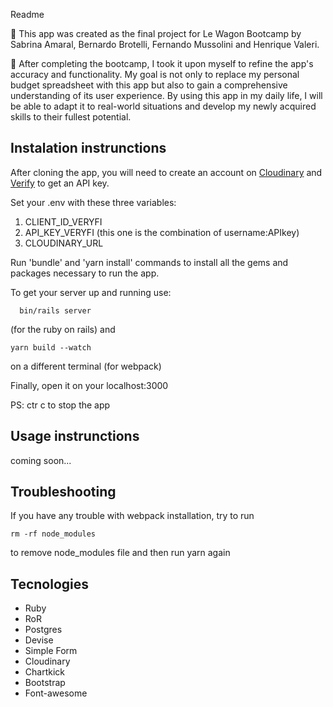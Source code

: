 Readme

📝 This app was created as the final project for Le Wagon Bootcamp by Sabrina Amaral, Bernardo Brotelli, Fernando Mussolini and Henrique Valeri.

🎯 After completing the bootcamp, I took it upon myself to refine the app's accuracy and functionality. My goal is not only to replace my personal budget spreadsheet with this app but also to gain a comprehensive understanding of its user experience. By using this app in my daily life, I will be able to adapt it to real-world situations and develop my newly acquired skills to their fullest potential.

## Instalation instrunctions

After cloning the app, you will need to create an account on [Cloudinary](https://cloudinary.com/) and [Verify](https://www.veryfi.com/) to get an API key.

Set your .env with these three variables:

1. CLIENT_ID_VERYFI
2. API_KEY_VERYFI (this one is the combination of username:APIkey)
3. CLOUDINARY_URL

Run 'bundle' and 'yarn install' commands to install all the gems and packages necessary to run the app.

To get your server up and running use:

```
  bin/rails server

```

(for the ruby on rails) and

```
yarn build --watch

```

on a different terminal (for webpack)

Finally, open it on your localhost:3000

PS: ctr c to stop the app

## Usage instrunctions

coming soon...

## Troubleshooting

If you have any trouble with webpack installation, try to run

```
rm -rf node_modules

```

to remove node_modules file and then run yarn again

## Tecnologies

- Ruby
- RoR
- Postgres
- Devise
- Simple Form
- Cloudinary
- Chartkick
- Bootstrap
- Font-awesome
